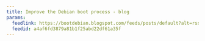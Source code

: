 ```yaml
---
title: Improve the Debian boot process - blog
params:
  feedlink: https://bootdebian.blogspot.com/feeds/posts/default?alt=rss
  feedid: a4af6fd3879a81b1f25abd22df61a35f
---
```

